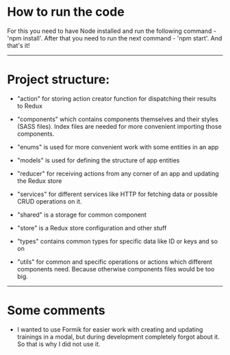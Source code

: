# How to run the code

For this you need to have Node installed and run the following command - 'npm install'.
After that you need to run the next command - 'npm start'.
And that's it!

---

# Project structure:
* "action" for storing action creator function for dispatching their results to Redux

* "components" which contains components themselves and their styles (SASS files). Index files are needed for more convenient importing those components.

* "enums" is used for more convenient work with some entities in an app

* "models" is used for defining the structure of app entities

* "reducer" for receiving actions from any corner of an app and updating the Redux store

* "services" for different services like HTTP for fetching data or possible CRUD operations on it.

* "shared" is a storage for common component

* "store" is a Redux store configuration and other stuff

* "types" contains common types for specific data like ID or keys and so on

* "utils" for common and specific operations or actions which different components need. Because otherwise components files would be too big. 

---

# Some comments
* I wanted to use Formik for easier work with creating and updating trainings in a modal, but during development completely forgot about it. So that is why I did not use it.
